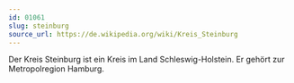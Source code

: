 ```yaml
---
id: 01061
slug: steinburg
source_url: https://de.wikipedia.org/wiki/Kreis_Steinburg
---
```


Der Kreis Steinburg ist ein Kreis im Land Schleswig-Holstein. Er gehört zur Metropolregion Hamburg.
